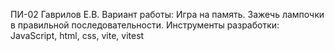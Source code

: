 ПИ-02 Гаврилов Е.В.
Вариант работы: Игра на память. Зажечь лампочки в правильной последовательности.
Инструменты разработки: JavaScript, html, css, vite, vitest
